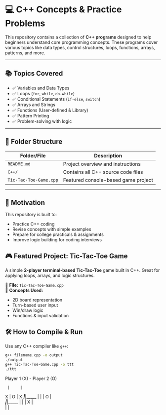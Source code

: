 # 💻 C++ Concepts & Practice Problems

This repository contains a collection of **C++ programs** designed to help beginners understand core programming concepts. These programs cover various topics like data types, control structures, loops, functions, arrays, patterns, and more.

---

## 📚 Topics Covered

- ✅ Variables and Data Types  
- ✅ Loops (`for`, `while`, `do-while`)  
- ✅ Conditional Statements (`if-else`, `switch`)  
- ✅ Arrays and Strings  
- ✅ Functions (User-defined & Library)  
- ✅ Pattern Printing  
- ✅ Problem-solving with logic

---

## 📁 Folder Structure

| Folder/File      | Description                              |
|------------------|------------------------------------------|
| `README.md`      | Project overview and instructions        |
| `C++/`           | Contains all C++ source code files        |
| `Tic-Tac-Toe-Game.cpp` | Featured console-based game project    |

---

## 🌟 Motivation

This repository is built to:

- Practice C++ coding
- Revise concepts with simple examples
- Prepare for college practicals & assignments
- Improve logic building for coding interviews

## 🎮 Featured Project: Tic-Tac-Toe Game

A simple **2-player terminal-based Tic-Tac-Toe** game built in C++. Great for applying loops, arrays, and logic structures.

📌 **File:** `Tic-Tac-Toe-Game.cpp`  
🧠 **Concepts Used:**  
- 2D board representation  
- Turn-based user input  
- Win/draw logic  
- Functions & input validation
  
## 🛠️ How to Compile & Run

Use any C++ compiler like `g++`:

```bash
g++ filename.cpp -o output
./output
g++ Tic-Tac-Toe-Game.cpp -o ttt
./ttt
```

Player 1 (X)  -  Player 2 (O)

     |     |
  X  |  O  |  X
_____|_____|_____
     |     |
     |  O  |  
_____|_____|_____
     |     |
     |  X  |  
     |     |

